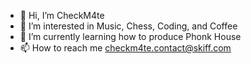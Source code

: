 - 👋 Hi, I’m CheckM4te
- 👀 I’m interested in Music, Chess, Coding, and Coffee
- 🌱 I’m currently learning how to produce Phonk House
- 📫 How to reach me checkm4te.contact@skiff.com

<!---
check-m4te/check-m4te is a ✨ special ✨ repository because its `README.md` (this file) appears on your GitHub profile.
You can click the Preview link to take a look at your changes.
--->
